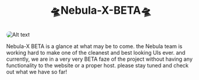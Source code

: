 # <p align="center">🛸Nebula-X-BETA🛸</p>
<img src="![big logo nebula](https://github.com/user-attachments/assets/3c1cec0a-1f8b-4660-ad6c-b9f71d20a5aa)
" alt="Alt text" style="border-radius: 15px;">

Nebula-X BETA is a glance at  what may be to come. the Nebula team is working hard to make one of the cleanest and best looking UIs ever. and currently, we are in a very very BETA faze of  the project without having any functionality to the website  or a proper host. please stay tuned and check out what we have so far!


